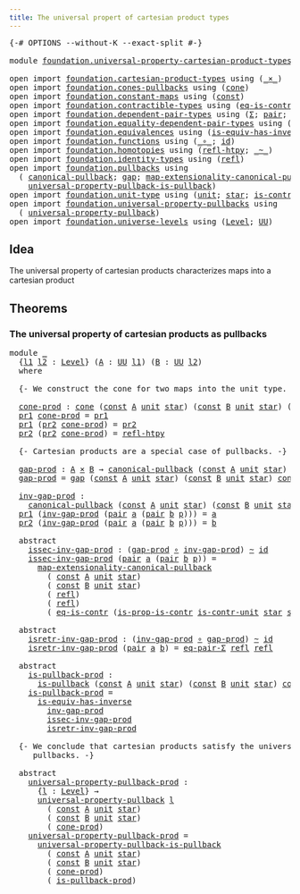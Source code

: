 ```yaml
---
title: The universal propert of cartesian product types
---
```


<pre class="Agda"><a id="74" class="Symbol">{-#</a> <a id="78" class="Keyword">OPTIONS</a> <a id="86" class="Pragma">--without-K</a> <a id="98" class="Pragma">--exact-split</a> <a id="112" class="Symbol">#-}</a>

<a id="117" class="Keyword">module</a> <a id="124" href="foundation.universal-property-cartesian-product-types.html" class="Module">foundation.universal-property-cartesian-product-types</a> <a id="178" class="Keyword">where</a>

<a id="185" class="Keyword">open</a> <a id="190" class="Keyword">import</a> <a id="197" href="foundation.cartesian-product-types.html" class="Module">foundation.cartesian-product-types</a> <a id="232" class="Keyword">using</a> <a id="238" class="Symbol">(</a><a id="239" href="foundation-core.cartesian-product-types.html#590" class="Function Operator">_×_</a><a id="242" class="Symbol">)</a>
<a id="244" class="Keyword">open</a> <a id="249" class="Keyword">import</a> <a id="256" href="foundation.cones-pullbacks.html" class="Module">foundation.cones-pullbacks</a> <a id="283" class="Keyword">using</a> <a id="289" class="Symbol">(</a><a id="290" href="foundation-core.cones-pullbacks.html#1272" class="Function">cone</a><a id="294" class="Symbol">)</a>
<a id="296" class="Keyword">open</a> <a id="301" class="Keyword">import</a> <a id="308" href="foundation.constant-maps.html" class="Module">foundation.constant-maps</a> <a id="333" class="Keyword">using</a> <a id="339" class="Symbol">(</a><a id="340" href="foundation-core.constant-maps.html#216" class="Function">const</a><a id="345" class="Symbol">)</a>
<a id="347" class="Keyword">open</a> <a id="352" class="Keyword">import</a> <a id="359" href="foundation.contractible-types.html" class="Module">foundation.contractible-types</a> <a id="389" class="Keyword">using</a> <a id="395" class="Symbol">(</a><a id="396" href="foundation-core.contractible-types.html#1311" class="Function">eq-is-contr</a><a id="407" class="Symbol">;</a> <a id="409" href="foundation-core.contractible-types.html#6620" class="Function">is-prop-is-contr</a><a id="425" class="Symbol">)</a>
<a id="427" class="Keyword">open</a> <a id="432" class="Keyword">import</a> <a id="439" href="foundation.dependent-pair-types.html" class="Module">foundation.dependent-pair-types</a> <a id="471" class="Keyword">using</a> <a id="477" class="Symbol">(</a><a id="478" href="foundation-core.dependent-pair-types.html#515" class="Record">Σ</a><a id="479" class="Symbol">;</a> <a id="481" href="foundation-core.dependent-pair-types.html#588" class="InductiveConstructor">pair</a><a id="485" class="Symbol">;</a> <a id="487" href="foundation-core.dependent-pair-types.html#605" class="Field">pr1</a><a id="490" class="Symbol">;</a> <a id="492" href="foundation-core.dependent-pair-types.html#617" class="Field">pr2</a><a id="495" class="Symbol">)</a>
<a id="497" class="Keyword">open</a> <a id="502" class="Keyword">import</a> <a id="509" href="foundation.equality-dependent-pair-types.html" class="Module">foundation.equality-dependent-pair-types</a> <a id="550" class="Keyword">using</a> <a id="556" class="Symbol">(</a><a id="557" href="foundation.equality-dependent-pair-types.html#1481" class="Function">eq-pair-Σ</a><a id="566" class="Symbol">)</a>
<a id="568" class="Keyword">open</a> <a id="573" class="Keyword">import</a> <a id="580" href="foundation.equivalences.html" class="Module">foundation.equivalences</a> <a id="604" class="Keyword">using</a> <a id="610" class="Symbol">(</a><a id="611" href="foundation-core.equivalences.html#3013" class="Function">is-equiv-has-inverse</a><a id="631" class="Symbol">)</a>
<a id="633" class="Keyword">open</a> <a id="638" class="Keyword">import</a> <a id="645" href="foundation.functions.html" class="Module">foundation.functions</a> <a id="666" class="Keyword">using</a> <a id="672" class="Symbol">(</a><a id="673" href="foundation-core.functions.html#420" class="Function Operator">_∘_</a><a id="676" class="Symbol">;</a> <a id="678" href="foundation-core.functions.html#322" class="Function">id</a><a id="680" class="Symbol">)</a>
<a id="682" class="Keyword">open</a> <a id="687" class="Keyword">import</a> <a id="694" href="foundation.homotopies.html" class="Module">foundation.homotopies</a> <a id="716" class="Keyword">using</a> <a id="722" class="Symbol">(</a><a id="723" href="foundation-core.homotopies.html#741" class="Function">refl-htpy</a><a id="732" class="Symbol">;</a> <a id="734" href="foundation-core.homotopies.html#627" class="Function Operator">_~_</a><a id="737" class="Symbol">)</a>
<a id="739" class="Keyword">open</a> <a id="744" class="Keyword">import</a> <a id="751" href="foundation.identity-types.html" class="Module">foundation.identity-types</a> <a id="777" class="Keyword">using</a> <a id="783" class="Symbol">(</a><a id="784" href="foundation-core.identity-types.html#1820" class="InductiveConstructor">refl</a><a id="788" class="Symbol">)</a>
<a id="790" class="Keyword">open</a> <a id="795" class="Keyword">import</a> <a id="802" href="foundation.pullbacks.html" class="Module">foundation.pullbacks</a> <a id="823" class="Keyword">using</a>
  <a id="831" class="Symbol">(</a> <a id="833" href="foundation-core.pullbacks.html#820" class="Function">canonical-pullback</a><a id="851" class="Symbol">;</a> <a id="853" href="foundation-core.pullbacks.html#2378" class="Function">gap</a><a id="856" class="Symbol">;</a> <a id="858" href="foundation.pullbacks.html#2938" class="Function">map-extensionality-canonical-pullback</a><a id="895" class="Symbol">;</a> <a id="897" href="foundation-core.pullbacks.html#2880" class="Function">is-pullback</a><a id="908" class="Symbol">;</a>
    <a id="914" href="foundation-core.pullbacks.html#4074" class="Function">universal-property-pullback-is-pullback</a><a id="953" class="Symbol">)</a>
<a id="955" class="Keyword">open</a> <a id="960" class="Keyword">import</a> <a id="967" href="foundation.unit-type.html" class="Module">foundation.unit-type</a> <a id="988" class="Keyword">using</a> <a id="994" class="Symbol">(</a><a id="995" href="foundation.unit-type.html#1084" class="Datatype">unit</a><a id="999" class="Symbol">;</a> <a id="1001" href="foundation.unit-type.html#1108" class="InductiveConstructor">star</a><a id="1005" class="Symbol">;</a> <a id="1007" href="foundation.unit-type.html#2024" class="Function">is-contr-unit</a><a id="1020" class="Symbol">)</a>
<a id="1022" class="Keyword">open</a> <a id="1027" class="Keyword">import</a> <a id="1034" href="foundation.universal-property-pullbacks.html" class="Module">foundation.universal-property-pullbacks</a> <a id="1074" class="Keyword">using</a>
  <a id="1082" class="Symbol">(</a> <a id="1084" href="foundation-core.universal-property-pullbacks.html#687" class="Function">universal-property-pullback</a><a id="1111" class="Symbol">)</a>
<a id="1113" class="Keyword">open</a> <a id="1118" class="Keyword">import</a> <a id="1125" href="foundation.universe-levels.html" class="Module">foundation.universe-levels</a> <a id="1152" class="Keyword">using</a> <a id="1158" class="Symbol">(</a><a id="1159" href="Agda.Primitive.html#597" class="Postulate">Level</a><a id="1164" class="Symbol">;</a> <a id="1166" href="foundation-core.universe-levels.html#235" class="Primitive">UU</a><a id="1168" class="Symbol">)</a>
</pre>
## Idea

The universal property of cartesian products characterizes maps into a cartesian product

## Theorems

### The universal property of cartesian products as pullbacks

<pre class="Agda"><a id="1358" class="Keyword">module</a> <a id="1365" href="foundation.universal-property-cartesian-product-types.html#1365" class="Module">_</a>
  <a id="1369" class="Symbol">{</a><a id="1370" href="foundation.universal-property-cartesian-product-types.html#1370" class="Bound">l1</a> <a id="1373" href="foundation.universal-property-cartesian-product-types.html#1373" class="Bound">l2</a> <a id="1376" class="Symbol">:</a> <a id="1378" href="Agda.Primitive.html#597" class="Postulate">Level</a><a id="1383" class="Symbol">}</a> <a id="1385" class="Symbol">(</a><a id="1386" href="foundation.universal-property-cartesian-product-types.html#1386" class="Bound">A</a> <a id="1388" class="Symbol">:</a> <a id="1390" href="foundation-core.universe-levels.html#235" class="Primitive">UU</a> <a id="1393" href="foundation.universal-property-cartesian-product-types.html#1370" class="Bound">l1</a><a id="1395" class="Symbol">)</a> <a id="1397" class="Symbol">(</a><a id="1398" href="foundation.universal-property-cartesian-product-types.html#1398" class="Bound">B</a> <a id="1400" class="Symbol">:</a> <a id="1402" href="foundation-core.universe-levels.html#235" class="Primitive">UU</a> <a id="1405" href="foundation.universal-property-cartesian-product-types.html#1373" class="Bound">l2</a><a id="1407" class="Symbol">)</a>
  <a id="1411" class="Keyword">where</a>

  <a id="1420" class="Comment">{- We construct the cone for two maps into the unit type. -}</a>

  <a id="1484" href="foundation.universal-property-cartesian-product-types.html#1484" class="Function">cone-prod</a> <a id="1494" class="Symbol">:</a> <a id="1496" href="foundation-core.cones-pullbacks.html#1272" class="Function">cone</a> <a id="1501" class="Symbol">(</a><a id="1502" href="foundation-core.constant-maps.html#216" class="Function">const</a> <a id="1508" href="foundation.universal-property-cartesian-product-types.html#1386" class="Bound">A</a> <a id="1510" href="foundation.unit-type.html#1084" class="Datatype">unit</a> <a id="1515" href="foundation.unit-type.html#1108" class="InductiveConstructor">star</a><a id="1519" class="Symbol">)</a> <a id="1521" class="Symbol">(</a><a id="1522" href="foundation-core.constant-maps.html#216" class="Function">const</a> <a id="1528" href="foundation.universal-property-cartesian-product-types.html#1398" class="Bound">B</a> <a id="1530" href="foundation.unit-type.html#1084" class="Datatype">unit</a> <a id="1535" href="foundation.unit-type.html#1108" class="InductiveConstructor">star</a><a id="1539" class="Symbol">)</a> <a id="1541" class="Symbol">(</a><a id="1542" href="foundation.universal-property-cartesian-product-types.html#1386" class="Bound">A</a> <a id="1544" href="foundation-core.cartesian-product-types.html#590" class="Function Operator">×</a> <a id="1546" href="foundation.universal-property-cartesian-product-types.html#1398" class="Bound">B</a><a id="1547" class="Symbol">)</a>
  <a id="1551" href="foundation-core.dependent-pair-types.html#605" class="Field">pr1</a> <a id="1555" href="foundation.universal-property-cartesian-product-types.html#1484" class="Function">cone-prod</a> <a id="1565" class="Symbol">=</a> <a id="1567" href="foundation-core.dependent-pair-types.html#605" class="Field">pr1</a>
  <a id="1573" href="foundation-core.dependent-pair-types.html#605" class="Field">pr1</a> <a id="1577" class="Symbol">(</a><a id="1578" href="foundation-core.dependent-pair-types.html#617" class="Field">pr2</a> <a id="1582" href="foundation.universal-property-cartesian-product-types.html#1484" class="Function">cone-prod</a><a id="1591" class="Symbol">)</a> <a id="1593" class="Symbol">=</a> <a id="1595" href="foundation-core.dependent-pair-types.html#617" class="Field">pr2</a>
  <a id="1601" href="foundation-core.dependent-pair-types.html#617" class="Field">pr2</a> <a id="1605" class="Symbol">(</a><a id="1606" href="foundation-core.dependent-pair-types.html#617" class="Field">pr2</a> <a id="1610" href="foundation.universal-property-cartesian-product-types.html#1484" class="Function">cone-prod</a><a id="1619" class="Symbol">)</a> <a id="1621" class="Symbol">=</a> <a id="1623" href="foundation-core.homotopies.html#741" class="Function">refl-htpy</a>

  <a id="1636" class="Comment">{- Cartesian products are a special case of pullbacks. -}</a>

  <a id="1697" href="foundation.universal-property-cartesian-product-types.html#1697" class="Function">gap-prod</a> <a id="1706" class="Symbol">:</a> <a id="1708" href="foundation.universal-property-cartesian-product-types.html#1386" class="Bound">A</a> <a id="1710" href="foundation-core.cartesian-product-types.html#590" class="Function Operator">×</a> <a id="1712" href="foundation.universal-property-cartesian-product-types.html#1398" class="Bound">B</a> <a id="1714" class="Symbol">→</a> <a id="1716" href="foundation-core.pullbacks.html#820" class="Function">canonical-pullback</a> <a id="1735" class="Symbol">(</a><a id="1736" href="foundation-core.constant-maps.html#216" class="Function">const</a> <a id="1742" href="foundation.universal-property-cartesian-product-types.html#1386" class="Bound">A</a> <a id="1744" href="foundation.unit-type.html#1084" class="Datatype">unit</a> <a id="1749" href="foundation.unit-type.html#1108" class="InductiveConstructor">star</a><a id="1753" class="Symbol">)</a> <a id="1755" class="Symbol">(</a><a id="1756" href="foundation-core.constant-maps.html#216" class="Function">const</a> <a id="1762" href="foundation.universal-property-cartesian-product-types.html#1398" class="Bound">B</a> <a id="1764" href="foundation.unit-type.html#1084" class="Datatype">unit</a> <a id="1769" href="foundation.unit-type.html#1108" class="InductiveConstructor">star</a><a id="1773" class="Symbol">)</a>
  <a id="1777" href="foundation.universal-property-cartesian-product-types.html#1697" class="Function">gap-prod</a> <a id="1786" class="Symbol">=</a> <a id="1788" href="foundation-core.pullbacks.html#2378" class="Function">gap</a> <a id="1792" class="Symbol">(</a><a id="1793" href="foundation-core.constant-maps.html#216" class="Function">const</a> <a id="1799" href="foundation.universal-property-cartesian-product-types.html#1386" class="Bound">A</a> <a id="1801" href="foundation.unit-type.html#1084" class="Datatype">unit</a> <a id="1806" href="foundation.unit-type.html#1108" class="InductiveConstructor">star</a><a id="1810" class="Symbol">)</a> <a id="1812" class="Symbol">(</a><a id="1813" href="foundation-core.constant-maps.html#216" class="Function">const</a> <a id="1819" href="foundation.universal-property-cartesian-product-types.html#1398" class="Bound">B</a> <a id="1821" href="foundation.unit-type.html#1084" class="Datatype">unit</a> <a id="1826" href="foundation.unit-type.html#1108" class="InductiveConstructor">star</a><a id="1830" class="Symbol">)</a> <a id="1832" href="foundation.universal-property-cartesian-product-types.html#1484" class="Function">cone-prod</a>

  <a id="1845" href="foundation.universal-property-cartesian-product-types.html#1845" class="Function">inv-gap-prod</a> <a id="1858" class="Symbol">:</a>
    <a id="1864" href="foundation-core.pullbacks.html#820" class="Function">canonical-pullback</a> <a id="1883" class="Symbol">(</a><a id="1884" href="foundation-core.constant-maps.html#216" class="Function">const</a> <a id="1890" href="foundation.universal-property-cartesian-product-types.html#1386" class="Bound">A</a> <a id="1892" href="foundation.unit-type.html#1084" class="Datatype">unit</a> <a id="1897" href="foundation.unit-type.html#1108" class="InductiveConstructor">star</a><a id="1901" class="Symbol">)</a> <a id="1903" class="Symbol">(</a><a id="1904" href="foundation-core.constant-maps.html#216" class="Function">const</a> <a id="1910" href="foundation.universal-property-cartesian-product-types.html#1398" class="Bound">B</a> <a id="1912" href="foundation.unit-type.html#1084" class="Datatype">unit</a> <a id="1917" href="foundation.unit-type.html#1108" class="InductiveConstructor">star</a><a id="1921" class="Symbol">)</a> <a id="1923" class="Symbol">→</a> <a id="1925" href="foundation.universal-property-cartesian-product-types.html#1386" class="Bound">A</a> <a id="1927" href="foundation-core.cartesian-product-types.html#590" class="Function Operator">×</a> <a id="1929" href="foundation.universal-property-cartesian-product-types.html#1398" class="Bound">B</a>
  <a id="1933" href="foundation-core.dependent-pair-types.html#605" class="Field">pr1</a> <a id="1937" class="Symbol">(</a><a id="1938" href="foundation.universal-property-cartesian-product-types.html#1845" class="Function">inv-gap-prod</a> <a id="1951" class="Symbol">(</a><a id="1952" href="foundation-core.dependent-pair-types.html#588" class="InductiveConstructor">pair</a> <a id="1957" href="foundation.universal-property-cartesian-product-types.html#1957" class="Bound">a</a> <a id="1959" class="Symbol">(</a><a id="1960" href="foundation-core.dependent-pair-types.html#588" class="InductiveConstructor">pair</a> <a id="1965" href="foundation.universal-property-cartesian-product-types.html#1965" class="Bound">b</a> <a id="1967" href="foundation.universal-property-cartesian-product-types.html#1967" class="Bound">p</a><a id="1968" class="Symbol">)))</a> <a id="1972" class="Symbol">=</a> <a id="1974" href="foundation.universal-property-cartesian-product-types.html#1957" class="Bound">a</a>
  <a id="1978" href="foundation-core.dependent-pair-types.html#617" class="Field">pr2</a> <a id="1982" class="Symbol">(</a><a id="1983" href="foundation.universal-property-cartesian-product-types.html#1845" class="Function">inv-gap-prod</a> <a id="1996" class="Symbol">(</a><a id="1997" href="foundation-core.dependent-pair-types.html#588" class="InductiveConstructor">pair</a> <a id="2002" href="foundation.universal-property-cartesian-product-types.html#2002" class="Bound">a</a> <a id="2004" class="Symbol">(</a><a id="2005" href="foundation-core.dependent-pair-types.html#588" class="InductiveConstructor">pair</a> <a id="2010" href="foundation.universal-property-cartesian-product-types.html#2010" class="Bound">b</a> <a id="2012" href="foundation.universal-property-cartesian-product-types.html#2012" class="Bound">p</a><a id="2013" class="Symbol">)))</a> <a id="2017" class="Symbol">=</a> <a id="2019" href="foundation.universal-property-cartesian-product-types.html#2010" class="Bound">b</a>

  <a id="2024" class="Keyword">abstract</a>
    <a id="2037" href="foundation.universal-property-cartesian-product-types.html#2037" class="Function">issec-inv-gap-prod</a> <a id="2056" class="Symbol">:</a> <a id="2058" class="Symbol">(</a><a id="2059" href="foundation.universal-property-cartesian-product-types.html#1697" class="Function">gap-prod</a> <a id="2068" href="foundation-core.functions.html#420" class="Function Operator">∘</a> <a id="2070" href="foundation.universal-property-cartesian-product-types.html#1845" class="Function">inv-gap-prod</a><a id="2082" class="Symbol">)</a> <a id="2084" href="foundation-core.homotopies.html#627" class="Function Operator">~</a> <a id="2086" href="foundation-core.functions.html#322" class="Function">id</a>
    <a id="2093" href="foundation.universal-property-cartesian-product-types.html#2037" class="Function">issec-inv-gap-prod</a> <a id="2112" class="Symbol">(</a><a id="2113" href="foundation-core.dependent-pair-types.html#588" class="InductiveConstructor">pair</a> <a id="2118" href="foundation.universal-property-cartesian-product-types.html#2118" class="Bound">a</a> <a id="2120" class="Symbol">(</a><a id="2121" href="foundation-core.dependent-pair-types.html#588" class="InductiveConstructor">pair</a> <a id="2126" href="foundation.universal-property-cartesian-product-types.html#2126" class="Bound">b</a> <a id="2128" href="foundation.universal-property-cartesian-product-types.html#2128" class="Bound">p</a><a id="2129" class="Symbol">))</a> <a id="2132" class="Symbol">=</a>
      <a id="2140" href="foundation.pullbacks.html#2938" class="Function">map-extensionality-canonical-pullback</a>
        <a id="2186" class="Symbol">(</a> <a id="2188" href="foundation-core.constant-maps.html#216" class="Function">const</a> <a id="2194" href="foundation.universal-property-cartesian-product-types.html#1386" class="Bound">A</a> <a id="2196" href="foundation.unit-type.html#1084" class="Datatype">unit</a> <a id="2201" href="foundation.unit-type.html#1108" class="InductiveConstructor">star</a><a id="2205" class="Symbol">)</a>
        <a id="2215" class="Symbol">(</a> <a id="2217" href="foundation-core.constant-maps.html#216" class="Function">const</a> <a id="2223" href="foundation.universal-property-cartesian-product-types.html#1398" class="Bound">B</a> <a id="2225" href="foundation.unit-type.html#1084" class="Datatype">unit</a> <a id="2230" href="foundation.unit-type.html#1108" class="InductiveConstructor">star</a><a id="2234" class="Symbol">)</a>
        <a id="2244" class="Symbol">(</a> <a id="2246" href="foundation-core.identity-types.html#1820" class="InductiveConstructor">refl</a><a id="2250" class="Symbol">)</a>
        <a id="2260" class="Symbol">(</a> <a id="2262" href="foundation-core.identity-types.html#1820" class="InductiveConstructor">refl</a><a id="2266" class="Symbol">)</a>
        <a id="2276" class="Symbol">(</a> <a id="2278" href="foundation-core.contractible-types.html#1311" class="Function">eq-is-contr</a> <a id="2290" class="Symbol">(</a><a id="2291" href="foundation-core.contractible-types.html#6620" class="Function">is-prop-is-contr</a> <a id="2308" href="foundation.unit-type.html#2024" class="Function">is-contr-unit</a> <a id="2322" href="foundation.unit-type.html#1108" class="InductiveConstructor">star</a> <a id="2327" href="foundation.unit-type.html#1108" class="InductiveConstructor">star</a><a id="2331" class="Symbol">))</a>

  <a id="2337" class="Keyword">abstract</a>
    <a id="2350" href="foundation.universal-property-cartesian-product-types.html#2350" class="Function">isretr-inv-gap-prod</a> <a id="2370" class="Symbol">:</a> <a id="2372" class="Symbol">(</a><a id="2373" href="foundation.universal-property-cartesian-product-types.html#1845" class="Function">inv-gap-prod</a> <a id="2386" href="foundation-core.functions.html#420" class="Function Operator">∘</a> <a id="2388" href="foundation.universal-property-cartesian-product-types.html#1697" class="Function">gap-prod</a><a id="2396" class="Symbol">)</a> <a id="2398" href="foundation-core.homotopies.html#627" class="Function Operator">~</a> <a id="2400" href="foundation-core.functions.html#322" class="Function">id</a>
    <a id="2407" href="foundation.universal-property-cartesian-product-types.html#2350" class="Function">isretr-inv-gap-prod</a> <a id="2427" class="Symbol">(</a><a id="2428" href="foundation-core.dependent-pair-types.html#588" class="InductiveConstructor">pair</a> <a id="2433" href="foundation.universal-property-cartesian-product-types.html#2433" class="Bound">a</a> <a id="2435" href="foundation.universal-property-cartesian-product-types.html#2435" class="Bound">b</a><a id="2436" class="Symbol">)</a> <a id="2438" class="Symbol">=</a> <a id="2440" href="foundation.equality-dependent-pair-types.html#1481" class="Function">eq-pair-Σ</a> <a id="2450" href="foundation-core.identity-types.html#1820" class="InductiveConstructor">refl</a> <a id="2455" href="foundation-core.identity-types.html#1820" class="InductiveConstructor">refl</a>

  <a id="2463" class="Keyword">abstract</a>
    <a id="2476" href="foundation.universal-property-cartesian-product-types.html#2476" class="Function">is-pullback-prod</a> <a id="2493" class="Symbol">:</a>
      <a id="2501" href="foundation-core.pullbacks.html#2880" class="Function">is-pullback</a> <a id="2513" class="Symbol">(</a><a id="2514" href="foundation-core.constant-maps.html#216" class="Function">const</a> <a id="2520" href="foundation.universal-property-cartesian-product-types.html#1386" class="Bound">A</a> <a id="2522" href="foundation.unit-type.html#1084" class="Datatype">unit</a> <a id="2527" href="foundation.unit-type.html#1108" class="InductiveConstructor">star</a><a id="2531" class="Symbol">)</a> <a id="2533" class="Symbol">(</a><a id="2534" href="foundation-core.constant-maps.html#216" class="Function">const</a> <a id="2540" href="foundation.universal-property-cartesian-product-types.html#1398" class="Bound">B</a> <a id="2542" href="foundation.unit-type.html#1084" class="Datatype">unit</a> <a id="2547" href="foundation.unit-type.html#1108" class="InductiveConstructor">star</a><a id="2551" class="Symbol">)</a> <a id="2553" href="foundation.universal-property-cartesian-product-types.html#1484" class="Function">cone-prod</a>
    <a id="2567" href="foundation.universal-property-cartesian-product-types.html#2476" class="Function">is-pullback-prod</a> <a id="2584" class="Symbol">=</a>
      <a id="2592" href="foundation-core.equivalences.html#3013" class="Function">is-equiv-has-inverse</a>
        <a id="2621" href="foundation.universal-property-cartesian-product-types.html#1845" class="Function">inv-gap-prod</a>
        <a id="2642" href="foundation.universal-property-cartesian-product-types.html#2037" class="Function">issec-inv-gap-prod</a>
        <a id="2669" href="foundation.universal-property-cartesian-product-types.html#2350" class="Function">isretr-inv-gap-prod</a>

  <a id="2692" class="Comment">{- We conclude that cartesian products satisfy the universal property of 
     pullbacks. -}</a>

  <a id="2788" class="Keyword">abstract</a>
    <a id="2801" href="foundation.universal-property-cartesian-product-types.html#2801" class="Function">universal-property-pullback-prod</a> <a id="2834" class="Symbol">:</a>
      <a id="2842" class="Symbol">{</a><a id="2843" href="foundation.universal-property-cartesian-product-types.html#2843" class="Bound">l</a> <a id="2845" class="Symbol">:</a> <a id="2847" href="Agda.Primitive.html#597" class="Postulate">Level</a><a id="2852" class="Symbol">}</a> <a id="2854" class="Symbol">→</a>
      <a id="2862" href="foundation-core.universal-property-pullbacks.html#687" class="Function">universal-property-pullback</a> <a id="2890" href="foundation.universal-property-cartesian-product-types.html#2843" class="Bound">l</a>
        <a id="2900" class="Symbol">(</a> <a id="2902" href="foundation-core.constant-maps.html#216" class="Function">const</a> <a id="2908" href="foundation.universal-property-cartesian-product-types.html#1386" class="Bound">A</a> <a id="2910" href="foundation.unit-type.html#1084" class="Datatype">unit</a> <a id="2915" href="foundation.unit-type.html#1108" class="InductiveConstructor">star</a><a id="2919" class="Symbol">)</a>
        <a id="2929" class="Symbol">(</a> <a id="2931" href="foundation-core.constant-maps.html#216" class="Function">const</a> <a id="2937" href="foundation.universal-property-cartesian-product-types.html#1398" class="Bound">B</a> <a id="2939" href="foundation.unit-type.html#1084" class="Datatype">unit</a> <a id="2944" href="foundation.unit-type.html#1108" class="InductiveConstructor">star</a><a id="2948" class="Symbol">)</a>
        <a id="2958" class="Symbol">(</a> <a id="2960" href="foundation.universal-property-cartesian-product-types.html#1484" class="Function">cone-prod</a><a id="2969" class="Symbol">)</a>
    <a id="2975" href="foundation.universal-property-cartesian-product-types.html#2801" class="Function">universal-property-pullback-prod</a> <a id="3008" class="Symbol">=</a>
      <a id="3016" href="foundation-core.pullbacks.html#4074" class="Function">universal-property-pullback-is-pullback</a>
        <a id="3064" class="Symbol">(</a> <a id="3066" href="foundation-core.constant-maps.html#216" class="Function">const</a> <a id="3072" href="foundation.universal-property-cartesian-product-types.html#1386" class="Bound">A</a> <a id="3074" href="foundation.unit-type.html#1084" class="Datatype">unit</a> <a id="3079" href="foundation.unit-type.html#1108" class="InductiveConstructor">star</a><a id="3083" class="Symbol">)</a>
        <a id="3093" class="Symbol">(</a> <a id="3095" href="foundation-core.constant-maps.html#216" class="Function">const</a> <a id="3101" href="foundation.universal-property-cartesian-product-types.html#1398" class="Bound">B</a> <a id="3103" href="foundation.unit-type.html#1084" class="Datatype">unit</a> <a id="3108" href="foundation.unit-type.html#1108" class="InductiveConstructor">star</a><a id="3112" class="Symbol">)</a>
        <a id="3122" class="Symbol">(</a> <a id="3124" href="foundation.universal-property-cartesian-product-types.html#1484" class="Function">cone-prod</a><a id="3133" class="Symbol">)</a>
        <a id="3143" class="Symbol">(</a> <a id="3145" href="foundation.universal-property-cartesian-product-types.html#2476" class="Function">is-pullback-prod</a><a id="3161" class="Symbol">)</a>
</pre>